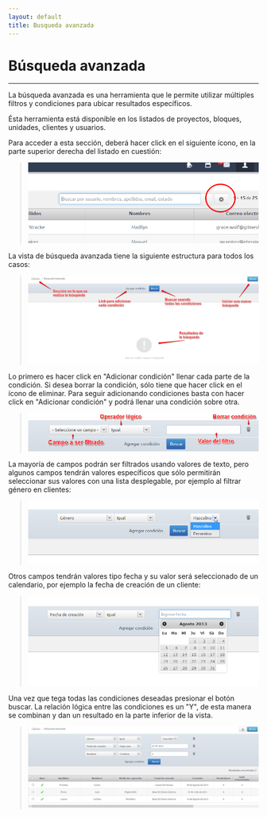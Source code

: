 ```yaml
---
layout: default
title: Busqueda avanzada
---
```


# Búsqueda avanzada
---------------------------------------
  La búsqueda avanzada es una herramienta que le permite utilizar múltiples filtros y condiciones para ubicar resultados específicos.

  Ésta herramienta está disponible en los listados de proyectos, bloques, unidades, clientes y usuarios.

  Para acceder a esta sección, deberá hacer click en el siguiente ícono, en la parte superior derecha del listado en cuestión:
  >![Estructura de vista](/images/botonavanzada.png)

  La vista de búsqueda avanzada tiene la siguiente estructura para todos los casos:
  >![Estructura de vista](/images/bavanzada.png)  

  Lo primero es hacer click en "Adicionar condición" llenar cada parte de la condición. Si desea borrar la condición, sólo tiene que hacer click en el ícono de eliminar. Para seguir adicionando condiciones basta con hacer click en "Adicionar condición" y podrá llenar una condición sobre otra.
  >![Estructura de vista](/images/condicion.png)  

  La mayoría de campos podrán ser filtrados usando valores de texto, pero algunos campos tendrán valores específicos que sólo permitirán seleccionar sus valores con una lista desplegable, por ejemplo al filtrar género en clientes:
  >![Estructura de vista](/images/genero.png)  

  Otros campos tendrán valores tipo fecha y su valor será seleccionado de un calendario, por ejemplo la fecha de creación de un cliente:
  >![Estructura de vista](/images/fechacreacion.png)  

  Una vez que tega todas las condiciones deseadas presionar el botón buscar. La relación lógica entre las condiciones es un "Y", de esta manera se combinan y dan un resultado en la parte inferior de la vista.
  >![Estructura de vista](/images/babuscar.png)    